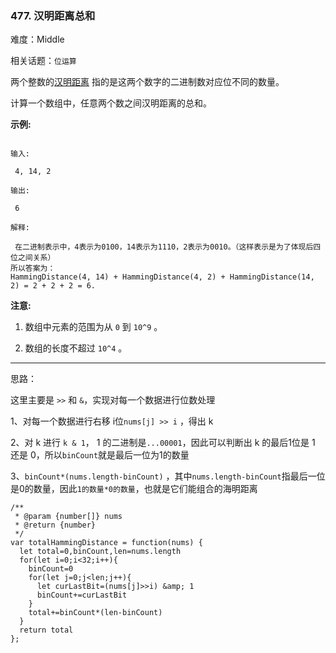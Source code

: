 ### 477. 汉明距离总和

难度：Middle

相关话题：`位运算`

两个整数的[汉明距离](https://baike.baidu.com/item/%E6%B1%89%E6%98%8E%E8%B7%9D%E7%A6%BB/475174?fr=aladdin)
 指的是这两个数字的二进制数对应位不同的数量。



计算一个数组中，任意两个数之间汉明距离的总和。



**示例:** 



```

输入:

 4, 14, 2

输出:

 6

解释:

 在二进制表示中，4表示为0100，14表示为1110，2表示为0010。（这样表示是为了体现后四位之间关系）
所以答案为：
HammingDistance(4, 14) + HammingDistance(4, 2) + HammingDistance(14, 2) = 2 + 2 + 2 = 6.
```


**注意:** 




1. 数组中元素的范围为从 `0` 到 `10^9` 。

2. 数组的长度不超过 `10^4` 。






-----

思路：

这里主要是 `>>` 和 `&`，实现对每一个数据进行位数处理

1、对每一个数据进行右移 i位`nums[j] >> i` ，得出 k

2、对 k 进行 `k & 1`， 1 的二进制是`...00001`，因此可以判断出 k 的最后1位是 1 还是 0，所以`binCount`就是最后一位为1的数量

3、`binCount*(nums.length-binCount)` ，其中`nums.length-binCount`指最后一位是0的数量，因此`1的数量*0的数量`，也就是它们能组合的海明距离
```
/**
 * @param {number[]} nums
 * @return {number}
 */
var totalHammingDistance = function(nums) {
  let total=0,binCount,len=nums.length
  for(let i=0;i<32;i++){
    binCount=0
    for(let j=0;j<len;j++){
      let curLastBit=(nums[j]>>i) &amp; 1
      binCount+=curLastBit
    }
    total+=binCount*(len-binCount)
  }
  return total
};
```

